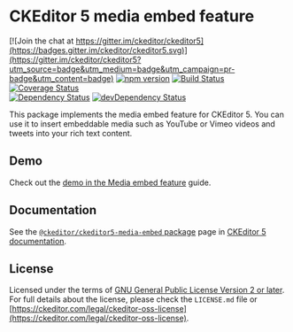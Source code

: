 CKEditor 5 media embed feature
========================================

[![Join the chat at https://gitter.im/ckeditor/ckeditor5](https://badges.gitter.im/ckeditor/ckeditor5.svg)](https://gitter.im/ckeditor/ckeditor5?utm_source=badge&utm_medium=badge&utm_campaign=pr-badge&utm_content=badge)
[![npm version](https://badge.fury.io/js/%40ckeditor%2Fckeditor5-media-embed.svg)](https://www.npmjs.com/package/@ckeditor/ckeditor5-media-embed)
[![Build Status](https://travis-ci.org/ckeditor/ckeditor5-media-embed.svg?branch=master)](https://travis-ci.org/ckeditor/ckeditor5-media-embed)
[![Coverage Status](https://coveralls.io/repos/github/ckeditor/ckeditor5-media-embed/badge.svg?branch=master)](https://coveralls.io/github/ckeditor/ckeditor5-media-embed?branch=master)
<br>
[![Dependency Status](https://david-dm.org/ckeditor/ckeditor5-media-embed/status.svg)](https://david-dm.org/ckeditor/ckeditor5-media-embed)
[![devDependency Status](https://david-dm.org/ckeditor/ckeditor5-media-embed/dev-status.svg)](https://david-dm.org/ckeditor/ckeditor5-media-embed?type=dev)

This package implements the media embed feature for CKEditor 5. You can use it to insert embeddable media such as YouTube or Vimeo videos and tweets into your rich text content.

## Demo

Check out the [demo in the Media embed feature](https://ckeditor.com/docs/ckeditor5/latest/features/media-embed.html#demo) guide.

## Documentation

See the [`@ckeditor/ckeditor5-media-embed` package](https://ckeditor.com/docs/ckeditor5/latest/api/media-embed.html) page in [CKEditor 5 documentation](https://ckeditor.com/docs/ckeditor5/latest/).

## License

Licensed under the terms of [GNU General Public License Version 2 or later](http://www.gnu.org/licenses/gpl.html). For full details about the license, please check the `LICENSE.md` file or [https://ckeditor.com/legal/ckeditor-oss-license](https://ckeditor.com/legal/ckeditor-oss-license).
